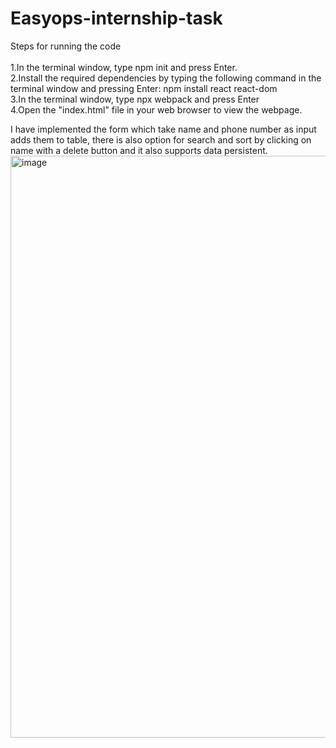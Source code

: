 # Easyops-internship-task
<bold><underline>Steps for running the code</bold></underline> <br><br>
1.In the terminal window, type npm init and press Enter.<br>
2.Install the required dependencies by typing the following command in the terminal window and pressing Enter:
npm install react react-dom<br>
3.In the terminal window, type npx webpack and press Enter<br>
4.Open the "index.html" file in your web browser to view the webpage.<br>

I have implemented the form which take name and phone number as input adds them to table, there is also option for search and sort by clicking on name with a delete button and it also supports data persistent.
<img width="931" alt="image" src="https://user-images.githubusercontent.com/72157667/234790918-86f0ec1a-570f-4b69-972c-510e31b95999.png">
